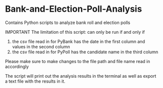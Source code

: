 # Bank-and-Election-Poll-Analysis
Contains Python scripts to analyze bank roll and election polls

IMPORTANT The limitation of this script: can only be run if and only if
1. the csv file read in for PyBank has the date in the first column and values in the second column
2. the csv file read in for PyPoll has the candidate name in the third column

Please make sure to make changes to the file path and file name read in accordingly

The script will print out the analysis results in the terminal as well as export a text file with the results in it.
